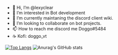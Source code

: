 - 👋 Hi, I’m @lexyclear
- 👀 I’m interested in Bot development
- 🌱 I’m currently maintaning the discord client wiki.
- 💞️ I’m looking to collaborate on bot projects.
- 📫 How to reach me discord me Doggo#5484
- ☕ Kofi: doggo_vt

<!---
lexyclear/lexyclear is a ✨ special ✨ repository because its `README.md` (this file) appears on your GitHub profile.
You can click the Preview link to take a look at your changes.
--->














[![Top Langs](https://github-readme-stats.vercel.app/api/top-langs/?username=anuraghazra&langs_count=10)](https://github.com/anuraghazra/github-readme-stats)
![Anurag's GitHub stats](https://github-readme-stats.vercel.app/api?username=lexyclear&show_icons=true) 
